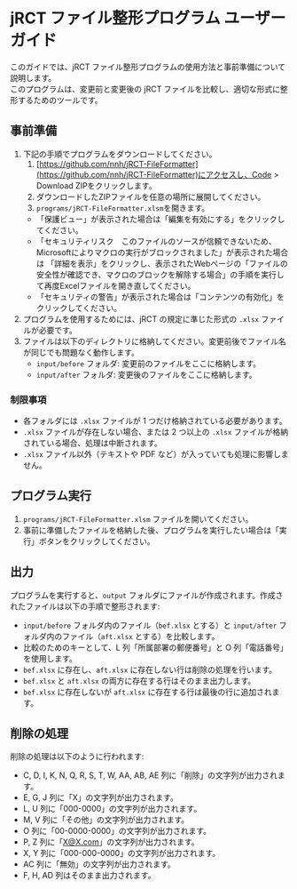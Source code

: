 # jRCT ファイル整形プログラム ユーザーガイド

このガイドでは、jRCT ファイル整形プログラムの使用方法と事前準備について説明します。  
このプログラムは、変更前と変更後の jRCT ファイルを比較し、適切な形式に整形するためのツールです。

## 事前準備
1. 下記の手順でプログラムをダウンロードしてください。
   1. [https://github.com/nnh/jRCT-FileFormatter](https://github.com/nnh/jRCT-FileFormatter)にアクセスし、Code > Download ZIPをクリックします。
   1. ダウンロードしたZIPファイルを任意の場所に展開してください。
   1. `programs/jRCT-FileFormatter.xlsm`を開きます。
   - 「保護ビュー」が表示された場合は「編集を有効にする」をクリックしてください。
   - 「セキュリティリスク　このファイルのソースが信頼できないため、Microsoftによりマクロの実行がブロックされました」が表示された場合は
   「詳細を表示」をクリックし、表示されたWebページの「ファイルの安全性が確認でき、マクロのブロックを解除する場合」の手順を実行して再度Excelファイルを開き直してください。
   - 「セキュリティの警告」が表示された場合は「コンテンツの有効化」をクリックしてください。
1. プログラムを使用するためには、jRCT の規定に準じた形式の `.xlsx` ファイルが必要です。
1. ファイルは以下のディレクトリに格納してください。変更前後でファイル名が同じでも問題なく動作します。
   - `input/before` フォルダ: 変更前のファイルをここに格納します。
   - `input/after` フォルダ: 変更後のファイルをここに格納します。

### 制限事項

- 各フォルダには `.xlsx` ファイルが 1 つだけ格納されている必要があります。
- `.xlsx` ファイルが存在しない場合、または 2 つ以上の `.xlsx` ファイルが格納されている場合、処理は中断されます。
- `.xlsx` ファイル以外（テキストや PDF など）が入っていても処理に影響しません。

## プログラム実行

1. `programs/jRCT-FileFormatter.xlsm` ファイルを開いてください。
2. 事前に準備したファイルを格納した後、プログラムを実行したい場合は「実行」ボタンをクリックしてください。

## 出力

プログラムを実行すると、`output` フォルダにファイルが作成されます。作成されたファイルは以下の手順で整形されます:

- `input/before` フォルダ内のファイル（`bef.xlsx` とする）と `input/after` フォルダ内のファイル（`aft.xlsx` とする）を比較します。
- 比較のためのキーとして、L 列「所属部署の郵便番号」と O 列「電話番号」を使用します。
- `bef.xlsx` に存在し、`aft.xlsx` に存在しない行は削除の処理を行います。
- `bef.xlsx` と `aft.xlsx` の両方に存在する行はそのまま出力します。
- `bef.xlsx` に存在しないが `aft.xlsx` に存在する行は最後の行に追加されます。

## 削除の処理

削除の処理は以下のように行われます:

- C, D, I, K, N, Q, R, S, T, W, AA, AB, AE 列に「削除」の文字列が出力されます。
- E, G, J 列に「X」の文字列が出力されます。
- L, U 列に「000-0000」の文字列が出力されます。
- M, V 列に「その他」の文字列が出力されます。
- O 列に「00-0000-0000」の文字列が出力されます。
- P, Z 列に「X@X.com」の文字列が出力されます。
- X, Y 列に「000-000-0000」の文字列が出力されます。
- AC 列に「無効」の文字列が出力されます。
- F, H, AD 列はそのまま出力されます。
